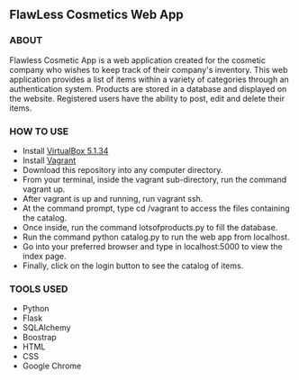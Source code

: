 ## FlawLess Cosmetics Web App

### ABOUT

Flawless Cosmetic App is a web application created for the cosmetic company who wishes to keep track of their company's inventory.  This web application provides a list of items within a variety of categories through an authentication system.  Products are stored in a database and displayed on the website.  Registered users have the ability to post, edit and delete their items. 

### HOW TO USE
  * Install [VirtualBox 5.1.34](https://www.virtualbox.org/wiki/Changelog-5.1#v34)
  * Install [Vagrant](https://www.vagrantup.com/downloads.html)
  * Download this repository into any computer directory.
  * From your terminal, inside the vagrant sub-directory, run the command vagrant up.
  * After vagrant is up and running, run vagrant ssh.
  * At the command prompt, type cd  /vagrant to access the files containing the catalog.
  * Once inside, run the command lotsofproducts.py to fill the database. 
  * Run the command python catalog.py to run the web app from localhost.
  * Go into your preferred browser and type in localhost:5000 to view the index page. 
  * Finally, click on the login button to see the catalog of items.

### TOOLS USED

  * Python
  * Flask
  * SQLAlchemy
  * Boostrap
  * HTML
  * CSS
  * Google Chrome

